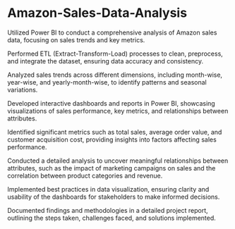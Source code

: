 # Amazon-Sales-Data-Analysis

Utilized Power BI to conduct a comprehensive analysis of Amazon sales data, focusing on sales trends and key metrics. 

Performed ETL (Extract-Transform-Load) processes to clean, preprocess, and integrate the dataset, ensuring data accuracy and consistency. 

Analyzed sales trends across different dimensions, including month-wise, year-wise, and yearly-month-wise, to identify patterns and seasonal variations. 

Developed interactive dashboards and reports in Power BI, showcasing visualizations of sales performance, key metrics, and relationships between attributes. 

Identified significant metrics such as total sales, average order value, and customer acquisition cost, providing insights into factors affecting sales performance. 

Conducted a detailed analysis to uncover meaningful relationships between attributes, such as the impact of marketing campaigns on sales and the correlation between product categories and revenue. 

Implemented best practices in data visualization, ensuring clarity and usability of the dashboards for stakeholders to make informed decisions. 

Documented findings and methodologies in a detailed project report, outlining the steps taken, challenges faced, and solutions implemented. 
